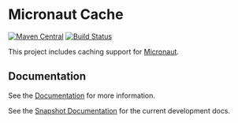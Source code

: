 # Micronaut Cache

[![Maven Central](https://img.shields.io/maven-central/v/io.micronaut.cache/micronaut-cache-core.svg?label=Maven%20Central)](https://search.maven.org/search?q=g:%22io.micronaut.cache%22%20AND%20a:%22micronaut-cache-core%22)
[![Build Status](https://github.com/micronaut-projects/micronaut-cache/workflows/Java%20CI/badge.svg)](https://github.com/micronaut-projects/micronaut-cache/actions)

This project includes caching support for [Micronaut](http://micronaut.io).

## Documentation

See the [Documentation](https://micronaut-projects.github.io/micronaut-cache/latest/guide) for more information.

See the [Snapshot Documentation](https://micronaut-projects.github.io/micronaut-cache/snapshot/guide) for the 
current development docs.
